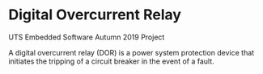 # Digital Overcurrent Relay

UTS Embedded Software Autumn 2019 Project

A digital overcurrent relay (DOR) is a power system protection device that initiates the tripping of a circuit breaker in the event of a fault. 
